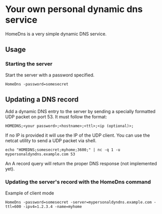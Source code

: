 # Your own personal dynamic dns service

HomeDns is a very simple dynamic DNS service.

## Usage

### Starting the server

Start the server with a password specified.

    HomeDns -password=somesecret

## Updating a DNS record

Add a dynamic DNS entry to the server by sending a specially formatted UDP 
packet on port 53. It must follow the format:

    HOMEDNS;<your password>;<hostname>;<ttl>;<ip (optional)>;

If no IP is provided it will use the IP of the UDP client. You can use the 
netcat utility to send a UDP packet via shell.

    echo "HOMEDNS;somesecret;myhome;3600;" | nc -q 1 -u mypersonaldyndns.example.com 53

An A record query will return the proper DNS response (not implemented yet).

### Updating the server's record with the HomeDns command

Example of client mode

	HomeDns -password=somesecret -server=mypersonaldyndns.example.com -ttl=600 -ipv4=1.2.3.4 -name=myhome
